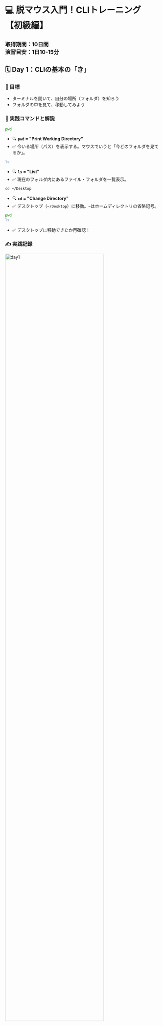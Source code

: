 # 💻 脱マウス入門！CLIトレーニング  【初級編】
<small>取得期間：10日間　<br>
演習目安：1日10-15分</small>
---

## 🗓 Day 1：CLIの基本の「き」

### 📌 目標
- ターミナルを開いて、自分の場所（フォルダ）を知ろう
- フォルダの中を見て、移動してみよう

### 🧪 実践コマンドと解説

```bash
pwd
```
- 🔍 **`pwd` = "Print Working Directory"**
- ✅ 今いる場所（パス）を表示する。マウスでいうと「今どのフォルダを見てるか」。

```bash
ls
```
- 🔍 **`ls` = "List"**
- ✅ 現在のフォルダ内にあるファイル・フォルダを一覧表示。

```bash
cd ~/Desktop
```
- 🔍 **`cd` = "Change Directory"**
- ✅ デスクトップ（`~/Desktop`）に移動。`~`はホームディレクトリの省略記号。

```bash
pwd
ls
```
- ✅ デスクトップに移動できたか再確認！

### ✍️ 実践記録

<img src="images/day1.png" alt="day1" width="80%"> 
<br>

**メモ**: <br>
・bquote> 状態:
入力待ち状態（マルチラインモード）でターミナルが迷子。タグの閉じ忘れやエラー文字の入力等が原因になることがい多い。
bquote> 状態になったら：
Ctrl + C を押してリセット！（一番安全）

<br>
2025/7/26
<br><br><br>

## 🗓 Day 2：ファイルとフォルダを「作る」

### 📌 目標
- フォルダやファイルをコマンドで作れるようになる

### 🧪 実践コマンドと解説

```bash
# リポジトリ直下にディレクトリ作成
mkdir cli_day2
# practice/CLI/cli_day2を作成（親ディレクトリがない場合は同時作成）
mkdir -p "practice/CLI/脱マウス初級編/cli_day2"
```
- 🔍 **`mkdir` = "Make Directory"**
- ✅ 「cli_day2」という名前のフォルダを作成

```bash
# リポジトリ直下の任意ファイルに移動
cd cli_day2
# 任意のディレクトリ内ファイルに移動/日本語を含むパスには必ずクォートを付ける
cd "practice/CLI/脱マウス初級編/cli_day2"

```
- ✅ 作ったフォルダに移動

```bash
touch hello.txt
```
- 🔍 **`touch` = 空のファイルを作るコマンド**
- ✅ `hello.txt` という空のテキストファイルを作成

```bash
echo "CLIはじめました" > hello.txt
```
- 🔍 **`echo` = 文字列を表示（出力）するコマンド**
- ✅ `>`でファイルに書き込み。上書き保存される。

```bash
cat hello.txt
```
- 🔍 **`cat` = "concatenate"（つなげる）の略**
- ✅ ファイルの中身を表示（読み取り専用）

### ✍️ 実践記録


<div style="display: flex; gap: 10px;">
<img src="images/day2_1.png" alt="day2_1" width="30%">
<img src="images/day2_2.png" alt="day2_2" width="30%">
<img src="images/day2_3.png" alt="day2_3" width="30%">
</div>
<br>

**メモ**: <br>
・コマンドとファイル名の区切り等は半角スペースを空ける<br>
・日本語を含むパスには必ずクォートを付ける<br>
・ルート直下にファイルを置いた後に、同ファイル名で違うディレクトリに作ったらターミナルが混乱してエラー。削除してから実行してもエラー。一度リセットするが吉。紛らわしいことはしない方が吉。<br>
・Ctrl+Cはターミナルの状態はリセットしない<br>

[エラー内容と解決方法]（../../study_errors/## CLI同名ディレクトリ混乱エラー）

<br>
2025/7/27
<br><br><br>

## 🗓 Day 3：ファイルの名前変更・コピー・削除

### 📌 目標
- 基本的なファイル操作をマウスなしで行う

### 🧪 実践コマンドと解説

```bash
mv hello.txt intro.txt
```
- 🔍 **`mv` = "Move"（移動）**
- ✅ ファイル名の変更にも使える。ここではリネーム。

```bash
cp intro.txt intro_copy.txt
```
- 🔍 **`cp` = "Copy"**
- ✅ ファイルをコピーして、複製を作る

```bash
rm intro_copy.txt
```
- 🔍 **`rm` = "Remove"**
- ⚠️ 完全削除。ゴミ箱はなし！慎重に。

```bash
ls
```
- ✅ ファイルがどう変化したか確認

### ✍️ 実践記録

<div style="display: flex; gap: 15px;">
<img src="images/day3_1.png" alt="day3_1" width="48%">
<img src="images/day3_2.png" alt="day3_2" width="48%">
</div>
<br>

**一言メモ**: <br>
・**Tab補完**がとても便利！ファイル名やディレクトリ名の途中まで入力してTabキーを押すと、自動で補完してくれる<br>
・長いファイル名やパスを全部手入力する必要がなくなって、タイピングミスも防げる<br>
・特に日本語を含むパスでは、Tab補完を使うとクォートも自動でつけてくれるので便利<br>
・ファイル操作の基本（mv, cp, rm）をマスターすると、マウスでの右クリックメニューが不要になる<br>

**今日の気づき：**
cdコマンドはフォルダ専用、ファイルの中身を見るときはcatコマンド - コマンドには適材適所がある！

<br>
2025/7/28
<br><br><br>

---

## 🗓 Day 4：パス操作の完全マスター

### 📌 目標
- 絶対パスと相対パスを自由自在に使い分けられるようになる
- フォルダ間の移動で迷わなくなる

### 🧪 実践コマンドと解説

```bash
cd ..
```
- 🔍 **`..` = 1つ上のフォルダ**
- ✅ 1階層上に戻る

```bash
cd ../..
```
- ✅ 2階層上に戻る（`..` を続けて使える）

```bash
cd ~/Desktop
```
- 🔍 **`~` = ホームディレクトリ**
- ✅ デスクトップへ一気に戻る「絶対パス」

```bash
cd "practice/CLI/脱マウス初級編"
```
- ✅ これが「相対パス」。現在地からの距離感で移動する

```bash
pwd
cd ./cli_day2
pwd
```
- 🔍 **`./` = 現在のディレクトリ**
- ✅ 明示的に「今いる場所から」を示す

### 🎯 パス練習問題

1. **問題1**: ホームディレクトリから、一発でDesktopに移動してください
2. **問題2**: 現在地から2つ上の階層に移動してください
3. **問題3**: 絶対パスを使って、study_web2フォルダに移動してください

### ✍️ 実践記録
<img src="images/day4.png" alt="day4_1" width="48%">

**一言メモ**: 
・絶対パス（～から始まる）は「住所」、相対パス（..や./）は「道案内」の感覚
・迷ったら `pwd` で現在地確認！

<br>
2025/7/29
<br><br><br>

---

## 🗓 Day 5：ファイル探索＆検索テクニック

### 📌 目標
- マウスでの「ファイル検索」をコマンドで実現
- 大量のファイルから目的のものを素早く見つける

### 🧪 実践コマンドと解説

```bash
find . -name "*.txt"
```
- 🔍 **`find` = ファイル・フォルダ検索**
- ✅ 現在地（.）から、.txtで終わるファイルを全て検索

```bash
find ~ -name "intro*"
```
- ✅ ホームディレクトリから、introで始まるファイルを検索

```bash
ls -la
```
- 🔍 **`ls -la` = 詳細リスト表示**
- ✅ 隠しファイル（.で始まる）も含めて、権限・サイズ・更新日時を表示

```bash
grep "CLI" *.txt
```
- 🔍 **`grep` = テキスト検索**
- ✅ .txtファイルの中から「CLI」という文字を含む行を検索

```bash
history | grep "cd"
```
- 🔍 **`history` = コマンド履歴**
- ✅ 過去に実行したcdコマンドを検索

### 🎯 探索練習問題

1. **問題1**: 現在のディレクトリから、`.md`ファイルを全て見つけてください
2. **問題2**: ファイルの中身に「脱マウス」という文字が含まれるファイルを見つけてください
3. **問題3**: 過去に実行した`mkdir`コマンドの履歴を表示してください

### ✍️ 実践記録
<img src="images/day5.png" alt="day5" width="48%">
**一言メモ**: 
・find + grep の組み合わせで、マウスの「検索機能」完全再現！

<br>
2025/7/30
<br><br><br>

---

## 🗓 Day 6：テキスト編集の基礎

### 📌 目標
- コマンドラインでファイル編集ができるようになる
- メモ帳感覚でテキスト作成・編集

### 🧪 実践コマンドと解説

```bash
nano sample.txt
```
- 🔍 **`nano` = 初心者向けテキストエディタ**
- ✅ 直感的にファイル編集が可能

**nanoの基本操作**:
- `Ctrl + O`: 保存
- `Ctrl + X`: 終了
- `Ctrl + K`: 行を切り取り
- `Ctrl + U`: 貼り付け

```bash
echo "1行目のテキスト" >> log.txt
echo "2行目のテキスト" >> log.txt
```
- 🔍 **`>>` = 追記モード**
- ✅ ファイルの末尾に内容を追加（上書きしない）

```bash
head -5 log.txt
tail -5 log.txt
```
- 🔍 **`head` = 先頭行表示, `tail` = 末尾行表示**
- ✅ 大きなファイルの一部だけを確認

### 🎯 編集練習問題

1. **問題1**: `memo.txt`ファイルを作成し、今日の感想を3行書いてください
2. **問題2**: 既存ファイルの末尾に「追記テスト」を追加してください
3. **問題3**: 長いファイルの最初の10行だけを表示してください

### ✍️ 実践記録
**スクリーンショット**: 

**一言メモ**: 
・nanoなら「メモ帳」感覚でテキスト編集が可能！

<br>
2025/7/31
<br><br><br>

---

## 🗓 Day 7：脱マウス小技集＋実践演習

### 📌 目標
- 高速操作のためのショートカットをマスター
- 実際の作業シーンで小技を活用

### 🎹 必須小技一覧

| 操作               | 効果                         | 実用度 |
|--------------------|------------------------------|--------|
| ↑ / ↓              | 入力履歴の呼び出し            | ⭐⭐⭐⭐⭐ |
| `Tab`キー           | コマンド・ファイル名の補完    | ⭐⭐⭐⭐⭐ |
| `Ctrl + C`         | 実行中のコマンドを止める      | ⭐⭐⭐⭐⭐ |
| `Ctrl + L`         | 画面をクリア（`clear`と同じ） | ⭐⭐⭐⭐ |
| `Ctrl + A`         | カーソルを行頭に移動           | ⭐⭐⭐⭐ |
| `Ctrl + E`         | カーソルを行末に移動           | ⭐⭐⭐⭐ |
| `Ctrl + U`         | 行全体を削除                  | ⭐⭐⭐ |
| `Ctrl + K`         | カーソル位置から行末まで削除   | ⭐⭐⭐ |
| `Ctrl + W`         | 前の単語を削除                | ⭐⭐⭐ |
| `Ctrl + R`         | コマンド履歴から検索          | ⭐⭐⭐⭐ |

### 🎯 小技実践演習（10問）

**【演習1】履歴活用**
先ほど実行した`ls -la`コマンドを履歴から呼び出して再実行してください

**【演習2】Tab補完マスター**
`practice/CLI/脱マウス初級編/`まで、Tabキーだけで入力してください

**【演習3】高速画面整理**
ターミナルが情報だらけになったら、一瞬で画面をクリアしてください

**【演習4】間違い修正**
長いコマンドを入力中に、行頭に戻って修正してください

**【演習5】カーソル操作**
コマンド入力中に、行末に一瞬でジャンプしてください

**【演習6】一括削除**
入力中のコマンド行を全部消去してください

**【演習7】部分削除**
カーソル位置から行末まで削除してください

**【演習8】単語削除**
入力中の最後の単語だけを削除してください

**【演習9】履歴検索**
過去のcdコマンドを検索機能で見つけてください

**【演習10】コンボ技**
履歴検索→Tab補完→実行を1つの流れで行ってください

### ✍️ 実践記録
**スクリーンショット**: 

**小技習得度チェック**: 
- [ ] 履歴呼び出し（↑↓）
- [ ] Tab補完
- [ ] 画面クリア（Ctrl+L）
- [ ] カーソル移動（Ctrl+A, Ctrl+E）
- [ ] 各種削除技（Ctrl+U, Ctrl+K, Ctrl+W）
- [ ] 履歴検索（Ctrl+R）

**一言メモ**: 
・

<br>
2025/8/1
<br><br><br>

---

## 🗓 Day 8：プロセス管理とシステム情報

### 📌 目標
- 実行中のプログラムを管理できるようになる
- システムの状態を把握する

### 🧪 実践コマンドと解説

```bash
ps aux
```
- 🔍 **`ps` = 実行中のプロセス一覧**
- ✅ 現在動いているプログラムを確認

```bash
top
```
- 🔍 **`top` = リアルタイムシステム監視**
- ✅ CPU使用率、メモリ使用量をリアルタイム表示（qで終了）

```bash
df -h
```
- 🔍 **`df -h` = ディスク使用量表示**
- ✅ ハードディスクの空き容量を確認

```bash
date
cal
```
- ✅ 現在の日時とカレンダー表示

```bash
whoami
```
- ✅ 現在ログインしているユーザー名を表示

### 🎯 システム管理練習

1. **問題1**: 現在実行中のプロセスでCPU使用率が高いものを見つけてください
2. **問題2**: ディスクの使用率を確認してください
3. **問題3**: 自分のユーザー名を確認してください

### ✍️ 実践記録
**スクリーンショット**: 

**一言メモ**: 
・システム管理もマウス不要！コマンドで全て把握可能

<br>
2025/8/2
<br><br><br>

---

## 🗓 Day 9：実践総合演習（シナリオ問題）

### 📌 目標
- 実際の作業シーンを想定した総合問題に挑戦
- 脱マウススキルの総仕上げ

### 🎭 実践シナリオ問題

**🎯 シナリオ1：プロジェクト準備**
新しいプロジェクト「web_project」を作成し、以下の作業をしてください：
1. ホームディレクトリに「web_project」フォルダを作成
2. その中に「html」「css」「js」の3つのサブフォルダを作成
3. htmlフォルダに「index.html」ファイルを作成
4. index.htmlに「Hello, World!」と書き込む
5. 最終的なフォルダ構造を確認

**🎯 シナリオ2：ファイル整理**
現在のディレクトリが散らかっているので整理してください：
1. 全ての.txtファイルを見つける
2. 「backup」フォルダを作成
3. .txtファイルを全てbackupフォルダにコピー
4. 元の.txtファイルは削除
5. 作業結果を確認

**🎯 シナリオ3：ログ調査**
システムの問題を調査してください：
1. 現在実行中のプロセスを確認
2. ディスク使用量をチェック
3. 過去に実行したコマンド履歴から、問題がありそうなコマンドを探す
4. 調査結果をreport.txtにまとめる

**🎯 シナリオ4：緊急対応**
間違って重要なファイルを変更してしまいました：
1. バックアップからファイルを復元
2. 変更履歴を確認
3. 再発防止のためのメモをcaution.txtに作成
4. 今後気をつけるポイントを記載

### 📊 評価チェックリスト

- [ ] マウスを一切使わずに作業完了
- [ ] Tab補完を効果的に活用
- [ ] ショートカットキーを5種類以上使用
- [ ] エラーが発生した際、自力で解決
- [ ] 作業時間：各シナリオ10分以内

### ✍️ 実践記録
**完了シナリオ**: 
- [ ] シナリオ1
- [ ] シナリオ2  
- [ ] シナリオ3
- [ ] シナリオ4

**一言メモ**: 
・

<br>
2025/8/3
<br><br><br>

---

## 🗓 Day 10：最終チャレンジ（完全脱マウス認定試験）

### 📌 目標
- ドラッグ&ドロップ以外の全操作をマウスなしで実行
- 脱マウスマスター認定を獲得！

### 🏆 最終認定試験

**制限時間：30分**
**条件：マウス・トラックパッド使用禁止**

### 🎯 認定課題

**課題1：環境構築（5分）**
```
project_final/
├── src/
│   ├── components/
│   └── utils/
├── tests/
├── docs/
└── README.md
```
この構造のプロジェクトを作成し、README.mdに「脱マウス達成！」と記載

**課題2：ファイル操作（10分）**
1. 5つのテストファイル（test1.txt〜test5.txt）を作成
2. 各ファイルに異なる内容を書き込み
3. test3.txtをtest3_backup.txtにコピー
4. test4.txtとtest5.txtを削除
5. 残ったファイルをbackupフォルダに移動

**課題3：情報収集（10分）**
1. システムの現在時刻を確認
2. ディスク使用量を調査
3. 実行中プロセスの中で最もCPUを使用しているものを特定
4. 今日実行した全コマンドの履歴をcommand_log.txtに保存

**課題4：総合実践（5分）**
1. 作業ディレクトリを任意の場所に変更
2. 隠しファイルも含めて全ファイルをリスト表示
3. 特定の文字列を含むファイルを検索
4. 最終的な成果をfinal_report.txtにまとめ

### 🏅 認定基準

**🥇 脱マウスマスター（90点以上）**
- 全課題を制限時間内に完了
- ショートカットキーを自然に使用
- エラー発生時も冷静に対処

**🥈 脱マウス上級者（75点以上）**
- 8割以上の課題を完了
- 基本操作は完全習得

**🥉 脱マウス中級者（60点以上）**
- 6割以上の課題を完了
- 基本的なファイル操作は可能

### ✍️ 最終記録

**達成課題**: 
- [ ] 課題1：環境構築
- [ ] 課題2：ファイル操作
- [ ] 課題3：情報収集
- [ ] 課題4：総合実践

**認定レベル**: 

**学習の振り返り**: 
・

**今後の目標**: 
・

<br>
2025/8/4
<br><br><br>

---

## 🎉 おめでとうございます！

これであなたは**完全脱マウス**を達成しました！🎊

### 🎯 習得したスキル

✅ **基本操作**: pwd, ls, cd, mkdir, touch, cat  
✅ **ファイル操作**: mv, cp, rm, nano  
✅ **探索・検索**: find, grep, history  
✅ **システム管理**: ps, top, df  
✅ **効率化**: Tab補完、履歴活用、ショートカット  

### 🚀 次のステップ

- **中級編**: Git操作、SSH接続、shell scripting
- **上級編**: vim mastery、正規表現、system administration
- **実践編**: 実際の開発プロジェクトでの脱マウス活用

---

**あなたは今、キーボードだけで自由自在にコンピュータを操る強いエンジニアです！** 💪✨
